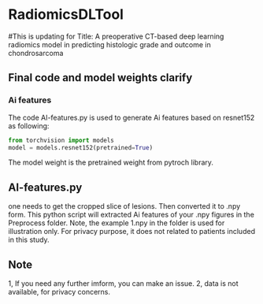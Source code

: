 # RadiomicsDLTool

#This is updating for Title: A preoperative CT-based deep learning radiomics model in predicting histologic grade and outcome in chondrosarcoma

## Final code and model weights clarify
### Ai features
The code AI-features.py is used to generate Ai features based on resnet152 as following:
```python
from torchvision import models
model = models.resnet152(pretrained=True)
```
The model weight is the pretrained weight from pytroch library.

## AI-features.py
one needs to get the cropped slice of lesions. Then converted it to .npy form. This python script will extracted Ai features of your .npy figures in the Preprocess folder. Note, the example 1.npy in the folder is used for illustration only. For privacy purpose, it does not related to patients included in this study. 

## Note
1, If you need any further imform, you can make an issue.
2, data is not available, for privacy concerns. 
